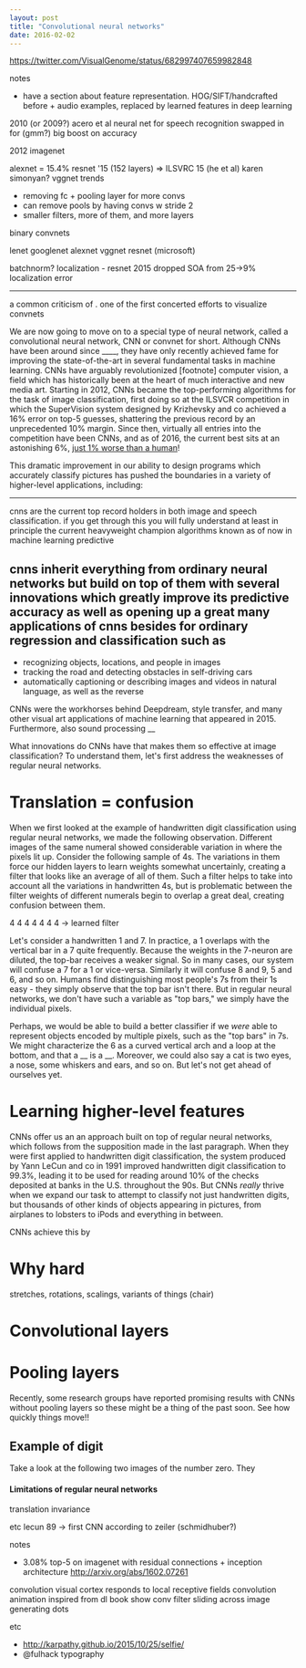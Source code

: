 ```yaml
---
layout: post
title: "Convolutional neural networks"
date: 2016-02-02
---
```


https://twitter.com/VisualGenome/status/682997407659982848


notes
 - have a section about feature representation. HOG/SIFT/handcrafted before + audio examples, replaced by learned features in deep learning


2010 (or 2009?) acero et al neural net for speech recognition swapped in for (gmm?) big boost on accuracy

2012 imagenet

alexnet = 15.4%
resnet '15 (152 layers) => ILSVRC 15 (he et al)
karen simonyan? vggnet
trends
 - removing fc + pooling layer for more convs
 - can remove pools by having convs w stride 2
 - smaller filters, more of them, and more layers

binary convnets

lenet
googlenet
alexnet
vggnet
resnet (microsoft)

batchnorm? 
localization - resnet 2015 dropped SOA from 25->9% localization error

---------

a common criticism of . one of the first concerted efforts to visualize convnets



We are now going to move on to a special type of neural network, called a convolutional neural network, CNN or convnet for short. Although CNNs have been around since ____, they have only recently achieved fame for improving the state-of-the-art in several fundamental tasks in machine learning. CNNs have arguably revolutionized [footnote] computer vision, a field which has historically been at the heart of much interactive and new media art. Starting in 2012, CNNs became the top-performing algorithms for the task of image classification, first doing so at the ILSVCR competition in which the SuperVision system designed by Krizhevsky and co achieved a 16% error on top-5 guesses, shattering the previous record by an unprecedented 10% margin. Since then, virtually all entries into the competition have been CNNs, and as of 2016, the current best sits at an astonishing 6%, [just 1% worse than a human](http://karpathy.github.io/2014/09/02/what-i-learned-from-competing-against-a-convnet-on-imagenet/)!

This dramatic improvement in our ability to design programs which accurately classify pictures has pushed the boundaries in a variety of higher-level applications, including:

---
cnns are the current top record holders in both image and speech classification. if you get through this you will fully understand at least in principle the current heavyweight champion algorithms known as of now in machine learning predictive  

cnns inherit everything from ordinary neural networks but build on top of them with several innovations which greatly improve its predictive accuracy as well as opening up a great many applications of cnns besides for ordinary regression and classification such as
---


 - recognizing objects, locations, and people in images
 - tracking the road and detecting obstacles in self-driving cars
 - automatically captioning or describing images and videos in natural language, as well as the reverse

CNNs were the workhorses behind Deepdream, style transfer, and many other visual art applications of machine learning that appeared in 2015. Furthermore, also sound processing __

What innovations do CNNs have that makes them so effective at image classification? To understand them, let's first address the weaknesses of regular neural networks.

# Translation = confusion

When we first looked at the example of handwritten digit classification using regular neural networks, we made the following observation. Different images of the same numeral showed considerable variation in where the pixels lit up. Consider the following sample of 4s. The variations in them force our hidden layers to learn weights somewhat uncertainly, creating a filter that looks like an average of all of them. Such a filter helps to take into account all the variations in handwritten 4s, but is problematic between the filter weights of different numerals begin to overlap a great deal, creating confusion between them.

4 4 4 4 4 4 4 -> learned filter

Let's consider a handwritten 1 and 7. In practice, a 1 overlaps with the vertical bar in a 7 quite frequently. Because the weights in the 7-neuron are diluted, the top-bar receives a weaker signal. So in many cases, our system will confuse a 7 for a 1 or vice-versa. Similarly it will confuse 8 and 9, 5 and 6, and so on. Humans find distinguishing most people's 7s from their 1s easy - they simply observe that the top bar isn't there. But in regular neural networks, we don't have such a variable as \"top bars,\" we simply have the individual pixels. 


Perhaps, we would be able to build a better classifier if we _were_ able to represent objects encoded by multiple pixels, such as the \"top bars\" in 7s. We might characterize the 6 as a curved vertical arch and a loop at the bottom, and that a __ is a __.  Moreover, we could also say a cat is two eyes, a nose, some whiskers and ears, and so on. But let's not get ahead of ourselves yet.

# Learning higher-level features

CNNs offer us an an approach built on top of regular neural networks, which follows from the supposition made in the last paragraph. When they were first applied to handwritten digit classification, the system produced by Yann LeCun and co in 1991 improved handwritten digit classification to 99.3%, leading it to be used for reading around 10% of the checks deposited at banks in the U.S. throughout the 90s. But CNNs _really_ thrive when we expand our task to attempt to classify not just handwritten digits, but thousands of other kinds of objects appearing in pictures, from airplanes to lobsters to iPods and everything in between.

CNNs achieve this by 

# Why hard

stretches, rotations, scalings, variants of things (chair)



# Convolutional layers


# Pooling layers

Recently, some research groups have reported promising results with CNNs without pooling layers so these might be a thing of the past soon. See how quickly things move!!


## Example of digit

Take a look at the following two images of the number zero. 
They 



#### Limitations of regular neural networks

translation invariance


etc
lecun 89 -> first CNN according to zeiler (schmidhuber?)




notes
 - 3.08% top-5 on imagenet with residual connections + inception architecture http://arxiv.org/abs/1602.07261


convolution visual cortex responds to local receptive fields
convolution animation inspired from dl book show conv filter sliding across image generating dots

etc
 - http://karpathy.github.io/2015/10/25/selfie/
 - @fulhack typography